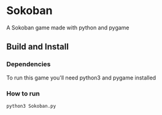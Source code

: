 Sokoban
========

A Sokoban game made with python and pygame

Build and Install
-----------------

### Dependencies
To run this game you'll need python3 and pygame installed

### How to run
```python3 Sokoban.py```
